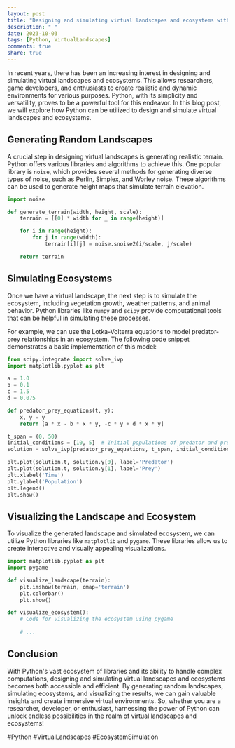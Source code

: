 ```yaml
---
layout: post
title: "Designing and simulating virtual landscapes and ecosystems with Python"
description: " "
date: 2023-10-03
tags: [Python, VirtualLandscapes]
comments: true
share: true
---
```


In recent years, there has been an increasing interest in designing and simulating virtual landscapes and ecosystems. This allows researchers, game developers, and enthusiasts to create realistic and dynamic environments for various purposes. Python, with its simplicity and versatility, proves to be a powerful tool for this endeavor. In this blog post, we will explore how Python can be utilized to design and simulate virtual landscapes and ecosystems.

## Generating Random Landscapes

A crucial step in designing virtual landscapes is generating realistic terrain. Python offers various libraries and algorithms to achieve this. One popular library is `noise`, which provides several methods for generating diverse types of noise, such as Perlin, Simplex, and Worley noise. These algorithms can be used to generate height maps that simulate terrain elevation.

```python
import noise

def generate_terrain(width, height, scale):
    terrain = [[0] * width for _ in range(height)]

    for i in range(height):
        for j in range(width):
            terrain[i][j] = noise.snoise2(i/scale, j/scale)

    return terrain
```

## Simulating Ecosystems

Once we have a virtual landscape, the next step is to simulate the ecosystem, including vegetation growth, weather patterns, and animal behavior. Python libraries like `numpy` and `scipy` provide computational tools that can be helpful in simulating these processes.

For example, we can use the Lotka-Volterra equations to model predator-prey relationships in an ecosystem. The following code snippet demonstrates a basic implementation of this model:

```python
from scipy.integrate import solve_ivp
import matplotlib.pyplot as plt

a = 1.0
b = 0.1
c = 1.5
d = 0.075

def predator_prey_equations(t, y):
    x, y = y
    return [a * x - b * x * y, -c * y + d * x * y]

t_span = (0, 50)
initial_conditions = [10, 5]  # Initial populations of predator and prey
solution = solve_ivp(predator_prey_equations, t_span, initial_conditions)

plt.plot(solution.t, solution.y[0], label='Predator')
plt.plot(solution.t, solution.y[1], label='Prey')
plt.xlabel('Time')
plt.ylabel('Population')
plt.legend()
plt.show()
```

## Visualizing the Landscape and Ecosystem

To visualize the generated landscape and simulated ecosystem, we can utilize Python libraries like `matplotlib` and `pygame`. These libraries allow us to create interactive and visually appealing visualizations.

```python
import matplotlib.pyplot as plt
import pygame

def visualize_landscape(terrain):
    plt.imshow(terrain, cmap='terrain')
    plt.colorbar()
    plt.show()

def visualize_ecosystem():
    # Code for visualizing the ecosystem using pygame
    
    # ...
```

## Conclusion

With Python's vast ecosystem of libraries and its ability to handle complex computations, designing and simulating virtual landscapes and ecosystems becomes both accessible and efficient. By generating random landscapes, simulating ecosystems, and visualizing the results, we can gain valuable insights and create immersive virtual environments. So, whether you are a researcher, developer, or enthusiast, harnessing the power of Python can unlock endless possibilities in the realm of virtual landscapes and ecosystems!

#Python #VirtualLandscapes #EcosystemSimulation